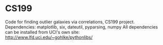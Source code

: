 CS199
==============

Code for finding outlier galaxies via correlations, CS199 project.
Dependencies: matplotlib, six, dateutil, pyparsing, numpy
All dependencies can be installed from UCI's own site: http://www.lfd.uci.edu/~gohlke/pythonlibs/
